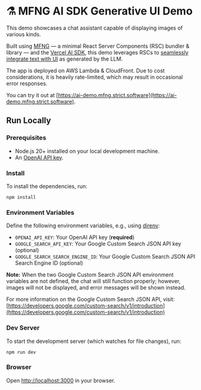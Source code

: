 # ⚗️ MFNG AI SDK Generative UI Demo

This demo showcases a chat assistant capable of displaying images of various
kinds.

Built using [MFNG](https://github.com/unstubbable/mfng/) — a minimal React
Server Components (RSC) bundler & library — and the
[Vercel AI SDK](https://sdk.vercel.ai/docs), this demo leverages RSCs to
[seamlessly integrate text with UI](https://sdk.vercel.ai/docs/concepts/ai-rsc)
as generated by the LLM.

The app is deployed on AWS Lambda & CloudFront. Due to cost considerations, it
is heavily rate-limited, which may result in occasional error responses.

You can try it out at
[https://ai-demo.mfng.strict.software](https://ai-demo.mfng.strict.software).

## Run Locally

### Prerequisites

- Node.js 20+ installed on your local development machine.
- An [OpenAI API key](https://platform.openai.com/account/api-keys).

### Install

To install the dependencies, run:

```
npm install
```

### Environment Variables

Define the following environment variables, e.g., using
[direnv](https://direnv.net):

- `OPENAI_API_KEY`: Your OpenAI API key (**required**)
- `GOOGLE_SEARCH_API_KEY`: Your Google Custom Search JSON API key (optional)
- `GOOGLE_SEARCH_SEARCH_ENGINE_ID`: Your Google Custom Search JSON API Search
  Engine ID (optional)

**Note:** When the two Google Custom Search JSON API environment variables are
not defined, the chat will still function properly; however, images will not be
displayed, and error messages will be shown instead.

For more information on the Google Custom Search JSON API, visit:
[https://developers.google.com/custom-search/v1/introduction](https://developers.google.com/custom-search/v1/introduction)

### Dev Server

To start the development server (which watches for file changes), run:

```
npm run dev
```

### Browser

Open [http://localhost:3000](http://localhost:3000) in your browser.
